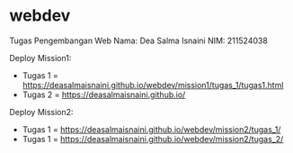 # webdev
Tugas Pengembangan Web 
Nama: Dea Salma Isnaini
NIM: 211524038

Deploy Mission1:
- Tugas 1 = https://deasalmaisnaini.github.io/webdev/mission1/tugas_1/tugas1.html
- Tugas 2 = https://deasalmaisnaini.github.io/
  
Deploy Mission2:
- Tugas 1 = https://deasalmaisnaini.github.io/webdev/mission2/tugas_1/
- Tugas 1 = https://deasalmaisnaini.github.io/webdev/mission2/tugas_2/
